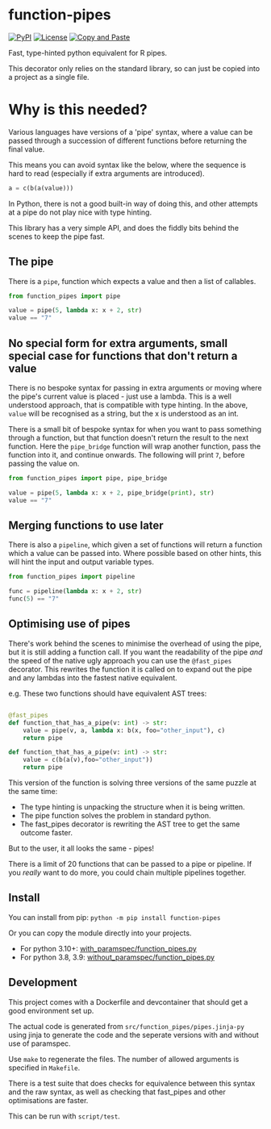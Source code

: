 # function-pipes

[![PyPI](https://img.shields.io/pypi/v/function-pipes.svg)](https://pypi.org/project/function-pipes/)
[![License](https://img.shields.io/badge/license-MIT-blue.svg)](https://github.com/inkleby/function-pipes/blob/main/LICENSE.md)
[![Copy and Paste](https://img.shields.io/badge/Copy%20%2B%20Paste%3F-yes!-blue)](#install)

Fast, type-hinted python equivalent for R pipes.

This decorator only relies on the standard library, so can just be copied into a project as a single file.

# Why is this needed?

Various languages have versions of a 'pipe' syntax, where a value can be passed through a succession of different functions before returning the final value. 

This means you can avoid syntax like the below, where the sequence is hard to read (especially if extra arguments are introduced).

```python
a = c(b(a(value)))
```

In Python, there is not a good built-in way of doing this, and other attempts at a pipe do not play nice with type hinting. 

This library has a very simple API, and does the fiddly bits behind the scenes to keep the pipe fast. 

## The pipe

There is a `pipe`, function which expects a value and then a list of callables.

```python
from function_pipes import pipe

value = pipe(5, lambda x: x + 2, str)
value == "7"

```

## No special form for extra arguments, small special case for functions that don't return a value

There is no bespoke syntax for passing in extra arguments or moving where the pipe's current value is placed - just use a lambda. This is a well understood approach, that is compatible with type hinting. In the above, `value` will be recognised as a string, but the x is understood as an int. 

There is a small bit of bespoke syntax for when you want to pass something through a function, but that function doesn't return the result to the next function. Here the `pipe_bridge` function will wrap another function, pass the function into it, and continue onwards. The following will print `7`, before passing the value on. 

```python
from function_pipes import pipe, pipe_bridge

value = pipe(5, lambda x: x + 2, pipe_bridge(print), str)
value == "7"

```

## Merging functions to use later

There is also a `pipeline`, which given a set of functions will return a function which a value can be passed into. Where possible based on other hints, this will hint the input and output variable types.

```python
from function_pipes import pipeline

func = pipeline(lambda x: x + 2, str)
func(5) == "7"

```

## Optimising use of pipes

There's work behind the scenes to minimise the overhead of using the pipe, but it is still adding a function call. If you want the readability of the pipe *and* the speed of the native ugly approach you can use the `@fast_pipes` decorator. This rewrites the function it is called on to expand out the pipe and any lambdas into the fastest native equivalent. 

e.g. These two functions should have equivalent AST trees:

```python

@fast_pipes
def function_that_has_a_pipe(v: int) -> str:
    value = pipe(v, a, lambda x: b(x, foo="other_input"), c)
    return pipe
```

```python
def function_that_has_a_pipe(v: int) -> str:
    value = c(b(a(v),foo="other_input"))
    return pipe
```

This version of the function is solving three versions of the same puzzle at the same time:

* The type hinting is unpacking the structure when it is being written.
* The pipe function solves the problem in standard python.
* The fast_pipes decorator is rewriting the AST tree to get the same outcome faster.

But to the user, it all looks the same - pipes!

There is a limit of 20 functions that can be passed to a pipe or pipeline. If you *really* want to do more, you could chain multiple pipelines together.

## Install

You can install from pip: `python -m pip install function-pipes`

Or you can copy the module directly into your projects.

* For python 3.10+: [with_paramspec/function_pipes.py](https://github.com/ajparsons/function-pipes/src/function_pipes/with_paramspec/function_pipes.py)
* For python 3.8, 3.9: [without_paramspec/function_pipes.py](https://github.com/ajparsons/function-pipes/src/function_pipes/without_paramspec/function_pipes.py)

## Development

This project comes with a Dockerfile and devcontainer that should get a good environment set up. 

The actual code is generated from `src/function_pipes/pipes.jinja-py` using jinja to generate the code and the seperate versions with and without use of paramspec.

Use `make` to regenerate the files. The number of allowed arguments is specified in `Makefile`.

There is a test suite that does checks for equivalence between this syntax and the raw syntax, as well as checking that fast_pipes and other optimisations are faster. 

This can be run with `script/test`.